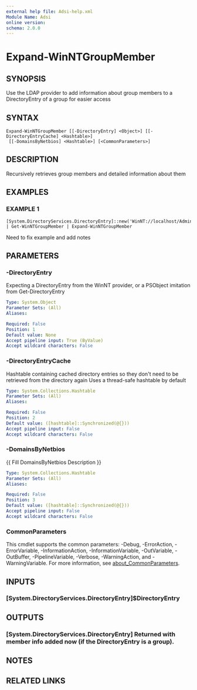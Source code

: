 ```yaml
---
external help file: Adsi-help.xml
Module Name: Adsi
online version:
schema: 2.0.0
---
```


# Expand-WinNTGroupMember

## SYNOPSIS
Use the LDAP provider to add information about group members to a DirectoryEntry of a group for easier access

## SYNTAX

```
Expand-WinNTGroupMember [[-DirectoryEntry] <Object>] [[-DirectoryEntryCache] <Hashtable>]
 [[-DomainsByNetbios] <Hashtable>] [<CommonParameters>]
```

## DESCRIPTION
Recursively retrieves group members and detailed information about them

## EXAMPLES

### EXAMPLE 1
```
[System.DirectoryServices.DirectoryEntry]::new('WinNT://localhost/Administrators') | Get-WinNTGroupMember | Expand-WinNTGroupMember
```

Need to fix example and add notes

## PARAMETERS

### -DirectoryEntry
Expecting a DirectoryEntry from the WinNT provider, or a PSObject imitation from Get-DirectoryEntry

```yaml
Type: System.Object
Parameter Sets: (All)
Aliases:

Required: False
Position: 1
Default value: None
Accept pipeline input: True (ByValue)
Accept wildcard characters: False
```

### -DirectoryEntryCache
Hashtable containing cached directory entries so they don't need to be retrieved from the directory again
Uses a thread-safe hashtable by default

```yaml
Type: System.Collections.Hashtable
Parameter Sets: (All)
Aliases:

Required: False
Position: 2
Default value: ([hashtable]::Synchronized(@{}))
Accept pipeline input: False
Accept wildcard characters: False
```

### -DomainsByNetbios
{{ Fill DomainsByNetbios Description }}

```yaml
Type: System.Collections.Hashtable
Parameter Sets: (All)
Aliases:

Required: False
Position: 3
Default value: ([hashtable]::Synchronized(@{}))
Accept pipeline input: False
Accept wildcard characters: False
```

### CommonParameters
This cmdlet supports the common parameters: -Debug, -ErrorAction, -ErrorVariable, -InformationAction, -InformationVariable, -OutVariable, -OutBuffer, -PipelineVariable, -Verbose, -WarningAction, and -WarningVariable. For more information, see [about_CommonParameters](http://go.microsoft.com/fwlink/?LinkID=113216).

## INPUTS

### [System.DirectoryServices.DirectoryEntry]$DirectoryEntry
## OUTPUTS

### [System.DirectoryServices.DirectoryEntry] Returned with member info added now (if the DirectoryEntry is a group).
## NOTES

## RELATED LINKS
